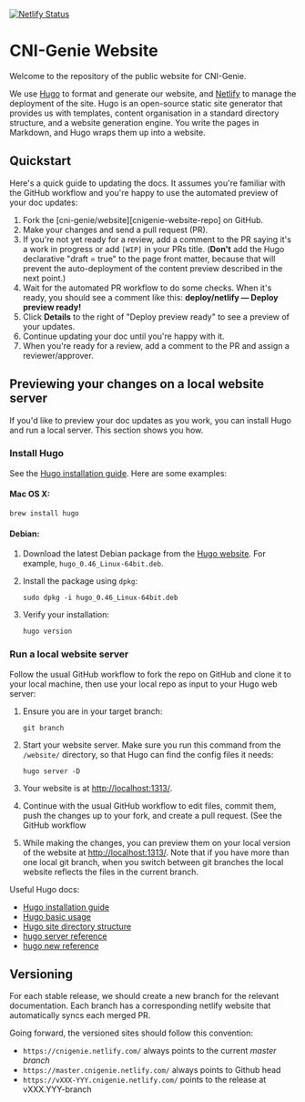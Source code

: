 [![Netlify Status](https://api.netlify.com/api/v1/badges/d3d2d1ad-4f4f-4da6-846c-83dfd54e369f/deploy-status)](https://app.netlify.com/sites/cnigenie/deploys)  

# CNI-Genie Website
Welcome to the repository of the public website for CNI-Genie.

We use [Hugo](https://gohugo.io/) to format and generate our website, and
[Netlify](https://www.netlify.com/) to manage the deployment of the site. Hugo
is an open-source static site generator that provides us with templates, content
organisation in a standard directory structure, and a website generation engine.
You write the pages in Markdown, and Hugo wraps them up into a website.

## Quickstart

Here's a quick guide to updating the docs. It assumes you're familiar with the
GitHub workflow and you're happy to use the automated preview of your doc
updates:

1. Fork the [cni-genie/website][cnigenie-website-repo] on GitHub.
2. Make your changes and send a pull request (PR).
3. If you're not yet ready for a review, add a comment to the PR saying it's a
  work in progress or add `[WIP]` in your PRs title. (**Don't** add the Hugo declarative "draft = true" to the
  page front matter, because that will prevent the auto-deployment of the
  content preview described in the next point.)
4. Wait for the automated PR workflow to do some checks. When it's ready,
  you should see a comment like this: **deploy/netlify — Deploy preview ready!**
5. Click **Details** to the right of "Deploy preview ready" to see a preview
  of your updates.
6. Continue updating your doc until you're happy with it.
7. When you're ready for a review, add a comment to the PR and assign a
  reviewer/approver. 
  
## Previewing your changes on a local website server

If you'd like to preview your doc updates as you work, you can install Hugo
and run a local server. This section shows you how.

### Install Hugo

See the [Hugo installation guide][hugo-install]. Here are some examples:

#### Mac OS X:

```
brew install hugo
```

#### Debian:

1. Download the latest Debian package from the [Hugo website][hugo-install].
  For example, `hugo_0.46_Linux-64bit.deb`.
1. Install the package using `dpkg`:

    ```
    sudo dpkg -i hugo_0.46_Linux-64bit.deb
    ```

1. Verify your installation:

    ```
    hugo version
    ```

### Run a local website server

Follow the usual GitHub workflow to fork the repo on GitHub and clone it to your
local machine, then use your local repo as input to your Hugo web server:

1. Ensure you are in your target branch:

    ```
    git branch
    ```

1. Start your website server. Make sure you run this command from the
   `/website/` directory, so that Hugo can find the config files it needs:

    ```
    hugo server -D
    ```

1. Your website is at [http://localhost:1313/](http://localhost:1313/).

1. Continue with the usual GitHub workflow to edit files, commit them, push the
  changes up to your fork, and create a pull request. (See the GitHub workflow

1. While making the changes, you can preview them on your local version of the
  website at [http://localhost:1313/](http://localhost:1313/). Note that if you
  have more than one local git branch, when you switch between git branches the
  local website reflects the files in the current branch.

Useful Hugo docs:
- [Hugo installation guide][hugo-install]
- [Hugo basic usage](https://gohugo.io/getting-started/usage/)
- [Hugo site directory structure](https://gohugo.io/getting-started/directory-structure/)
- [hugo server reference](https://gohugo.io/commands/hugo_server/)
- [hugo new reference](https://gohugo.io/commands/hugo_new/)

## Versioning

For each stable release, we should create a new branch for the relevant documentation. 
Each branch has a corresponding netlify website that automatically syncs each merged PR.

Going forward, the versioned sites should follow this convention:
* `https://cnigenie.netlify.com/` always points to the current *master branch*
* `https://master.cnigenie.netlify.com/` always points to Github head
* `https://vXXX-YYY.cnigenie.netlify.com/` points to the release at vXXX.YYY-branch

[hugo-install]: https://gohugo.io/getting-started/installing/
[hugo-shortcode-templates]: https://gohugo.io/templates/shortcode-templates/
[hugo-shortcodes]: https://gohugo.io/content-management/shortcodes/

[kubeedge-contributor-guide]: CONTRIBUTING.md
[kubeEdge-website-repo]: https://github.com/cni-genie/website
